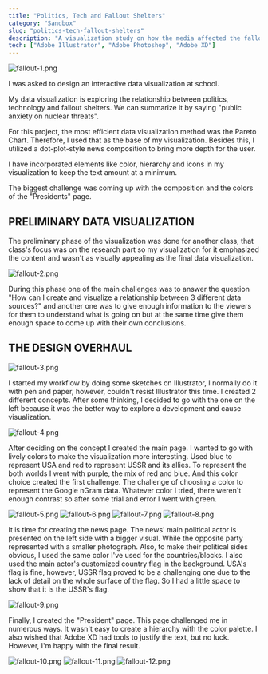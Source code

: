 ```yaml
---
title: "Politics, Tech and Fallout Shelters"
category: "Sandbox"
slug: "politics-tech-fallout-shelters"
description: "A visualization study on how the media affected the fallout shelter craze."
tech: ["Adobe Illustrator", "Adobe Photoshop", "Adobe XD"]
---
```


![fallout-1.png](fallout-1.png)

I was asked to design an interactive data visualization at school.

My data visualization is exploring the relationship between politics, technology and fallout shelters. We can summarize it by saying "public anxiety on nuclear threats".

For this project, the most efficient data visualization method was the Pareto Chart. Therefore, I used that as the base of my visualization. Besides this, I utilized a dot-plot-style news composition to bring more depth for the user.

I have incorporated elements like color, hierarchy and icons in my visualization to keep the text amount at a minimum.

The biggest challenge was coming up with the composition and the colors of the "Presidents" page.

## PRELIMINARY DATA VISUALIZATION

The preliminary phase of the visualization was done for another class, that class's focus was on the research part so my visualization for it emphasized the content and wasn't as visually appealing as the final data visualization.

![fallout-2.png](fallout-2.png)

During this phase one of the main challenges was to answer the question "How can I create and visualize a relationship between 3 different data sources?" and another one was to give enough information to the viewers for them to understand what is going on but at the same time give them enough space to come up with their own conclusions.

## THE DESIGN OVERHAUL

![fallout-3.png](fallout-3.png)

I started my workflow by doing some sketches on Illustrator, I normally do it with pen and paper, however, couldn't resist Illustrator this time. I created 2 different concepts. After some thinking, I decided to go with the one on the left because it was the better way to explore a development and cause visualization.

![fallout-4.png](fallout-4.png)

After deciding on the concept I created the main page. I wanted to go with lively colors to make the visualization more interesting. Used blue to represent USA and red to represent USSR and its allies. To represent the both worlds I went with purple, the mix of red and blue. And this color choice created the first challenge. The challenge of choosing a color to represent the Google nGram data. Whatever color I tried, there weren't enough contrast so after some trial and error I went with green.

![fallout-5.png](fallout-5.png)
![fallout-6.png](fallout-6.png)
![fallout-7.png](fallout-7.png)
![fallout-8.png](fallout-8.png)

It is time for creating the news page. The news' main political actor is presented on the left side with a bigger visual. While the opposite party represented with a smaller photograph. Also, to make their political sides obvious, I used the same color I've used for the countries/blocks. I also used the main actor's customized country flag in the background. USA's flag is fine, however, USSR flag proved to be a challenging one due to the lack of detail on the whole surface of the flag. So I had a little space to show that it is the USSR's flag.

![fallout-9.png](fallout-9.png)

Finally, I created the "President" page. This page challenged me in numerous ways. It wasn't easy to create a hierarchy with the color palette. I also wished that Adobe XD had tools to justify the text, but no luck. However, I'm happy with the final result.

![fallout-10.png](fallout-10.png)
![fallout-11.png](fallout-11.png)
![fallout-12.png](fallout-12.png)
